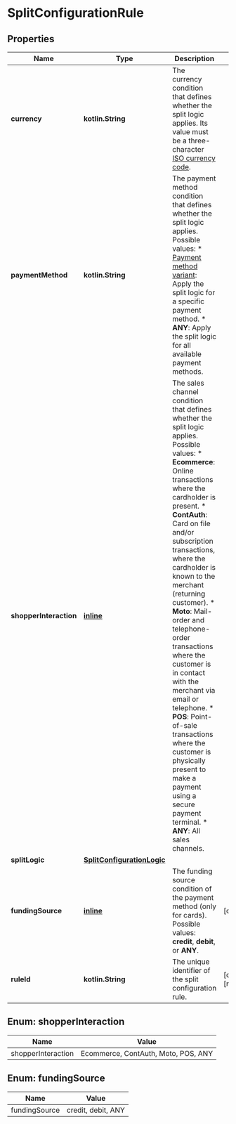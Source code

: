 
# SplitConfigurationRule

## Properties
Name | Type | Description | Notes
------------ | ------------- | ------------- | -------------
**currency** | **kotlin.String** | The currency condition that defines whether the split logic applies. Its value must be a three-character [ISO currency code](https://en.wikipedia.org/wiki/ISO_4217). | 
**paymentMethod** | **kotlin.String** | The payment method condition that defines whether the split logic applies.  Possible values: * [Payment method variant](https://docs.adyen.com/development-resources/paymentmethodvariant): Apply the split logic for a specific payment method. * **ANY**: Apply the split logic for all available payment methods. | 
**shopperInteraction** | [**inline**](#ShopperInteraction) | The sales channel condition that defines whether the split logic applies.  Possible values: * **Ecommerce**: Online transactions where the cardholder is present. * **ContAuth**: Card on file and/or subscription transactions, where the cardholder is known to the merchant (returning customer). * **Moto**: Mail-order and telephone-order transactions where the customer is in contact with the merchant via email or telephone. * **POS**: Point-of-sale transactions where the customer is physically present to make a payment using a secure payment terminal. * **ANY**: All sales channels. | 
**splitLogic** | [**SplitConfigurationLogic**](SplitConfigurationLogic.md) |  | 
**fundingSource** | [**inline**](#FundingSource) | The funding source condition of the payment method (only for cards).  Possible values: **credit**, **debit**, or **ANY**. |  [optional]
**ruleId** | **kotlin.String** | The unique identifier of the split configuration rule. |  [optional] [readonly]


<a name="ShopperInteraction"></a>
## Enum: shopperInteraction
Name | Value
---- | -----
shopperInteraction | Ecommerce, ContAuth, Moto, POS, ANY


<a name="FundingSource"></a>
## Enum: fundingSource
Name | Value
---- | -----
fundingSource | credit, debit, ANY



